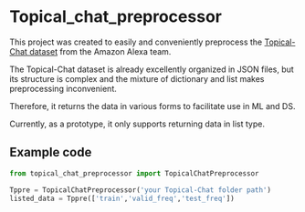 # Topical_chat_preprocessor
This project was created to easily and conveniently preprocess the [Topical-Chat dataset](https://github.com/alexa/Topical-Chat) from the Amazon Alexa team.

The Topical-Chat dataset is already excellently organized in JSON files, but its structure is complex and the mixture of dictionary and list makes preprocessing inconvenient.

Therefore, it returns the data in various forms to facilitate use in ML and DS.

Currently, as a prototype, it only supports returning data in list type.

## Example code
```python
from topical_chat_preprocessor import TopicalChatPreprocessor

Tppre = TopicalChatPreprocessor('your Topical-Chat folder path')
listed_data = Tppre(['train','valid_freq','test_freq'])
```
